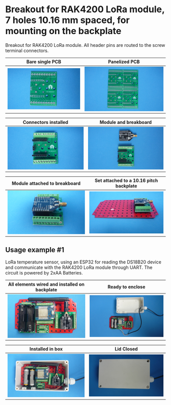 
# Breakout for RAK4200 LoRa module, 7 holes 10.16 mm spaced, for mounting on the backplate

Breakout for RAK4200 LoRa module. All header pins are routed to the screw terminal connectors.

Bare single PCB                              |Panelized PCB                              |
---------------------------------------------|-------------------------------------------|
![](/c-breakouts/c02/assets/img/barepcb.jpg) |![](/c-breakouts/c02/assets/img/panel.jpg) |

Connectors installed                         |Module and breakboard                      |
---------------------------------------------|-------------------------------------------|
![](/c-breakouts/c02/assets/img/connectors.jpg) |![](/c-breakouts/c02/assets/img/moduleandbreak.jpg) |

Module attached to breakboard                |Set attached to a 10.16 pitch backplate    |
---------------------------------------------|-------------------------------------------|
![](/c-breakouts/c02/assets/img/moduleattached.jpg) |![](/c-breakouts/c02/assets/img/moduleinbackplate.jpg) |



## Usage example #1

LoRa temperature sensor, using an ESP32 for reading the DS18B20 device and communicate  with the RAK4200 LoRa module through UART. The circuit is powered by 2xAA Batteries. 



All elements wired and installed on backplate       |Ready to enclose                                 |
----------------------------------------------------|-------------------------------------------------|
![](/c-breakouts/c02/assets/img/componentswired.jpg)|![](/c-breakouts/c02/assets/img/readytoenclose.jpg)|

Installed in box                             |Lid Closed                                       |
---------------------------------------------|-------------------------------------------------|
![](/c-breakouts/c02/assets/img/installedinbox.jpg)|![](/c-breakouts/c02/assets/img/lidclosed1.jpg)|

